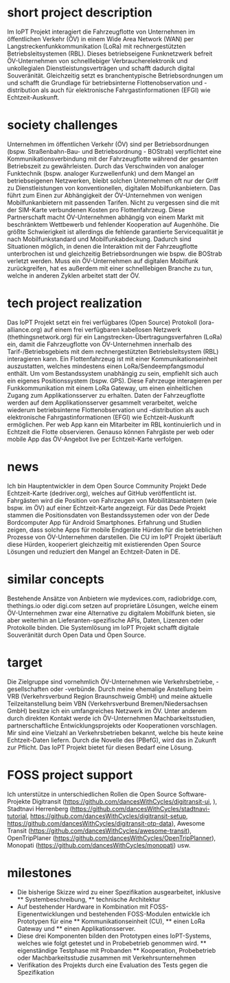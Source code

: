 # short project description
Im IoPT Projekt interagiert die Fahrzeugflotte von Unternehmen im öffentlichen Verkehr (ÖV) in einem Wide Area Network (WAN) per Langstreckenfunkkommunikation (LoRa) mit rechnergestützten Betriebsleitsystemen (RBL). Dieses betriebseigene Funknetzwerk befreit ÖV-Unternehmen von schnelllebiger Verbraucherelektronik und unkollegialen Dienstleistungsverträgen und schafft dadurch digital Souveränität. Gleichzeitig setzt es branchentypische Betriebsordnungen um und schafft die Grundlage für betriebsinterne Flottenobservation und -distribution als auch für elektronische Fahrgastinformationen (EFGI) wie Echtzeit-Auskunft.

# society challenges
Unternehmen im öffentlichen Verkehr (ÖV) sind per Betriebsordnungen (bspw.  Straßenbahn-Bau- und Betriebsordnung - BOStrab) verpflichtet eine Kommunikationsverbindung mit der Fahrzeugflotte während der gesamten Betriebszeit zu gewährleisten. Durch das Verschwinden von analoger Funktechnik (bspw. analoger Kurzwellenfunk) und dem Mangel an betriebseigenen Netzwerken, bleibt solchen Unternehmen oft nur der Griff zu Dienstleistungen von konventionellen, digitalen Mobilfunkanbietern. Das führt zum Einen zur Abhängigkeit der ÖV-Unternehmen von wenigen Mobilfunkanbietern mit passenden Tarifen. Nicht zu vergessen sind die mit der SIM-Karte verbundenen Kosten pro Flottenfahrzeug. Diese Partnerschaft macht ÖV-Unternehmen abhängig von einem Markt mit beschränktem Wettbewerb und fehlender Kooperation auf Augenhöhe. Die größte Schwierigkeit ist allerdings die fehlende garantierte Servicequalität je nach Mobilfunkstandard und Mobilfunkabdeckung. Dadurch sind Situationen möglich, in denen die Interaktion mit der Fahrzeugflotte unterbrochen ist und gleichzeitig Betriebsordnungen wie bspw. die BOStrab verletzt werden. Muss ein ÖV-Unternehmen auf digitalen Mobilfunk zurückgreifen, hat es außerdem mit einer schnelllebigen Branche zu tun, welche in anderen Zyklen arbeitet statt der ÖV.

# tech project realization
Das IoPT Projekt setzt ein frei verfügbares (Open Source) Protokoll (lora-alliance.org) auf einem frei verfügbaren kabellosen Netzwerk (thethingsnetwork.org) für ein Langstrecken-Übertragungsverfahren (LoRa) ein, damit die Fahrzeugflotte von ÖV-Unternehmen innerhalb des Tarif-/Betriebsgebiets mit dem rechnergestützten Betriebsleitsystem (RBL) interagieren kann. Ein Flottenfahrzeug ist mit einer Kommunikationseinheit auszustatten, welches mindestens einen LoRa/Sendeempfangsmodul enthält. Um vom Bestandssystem unabhängig zu sein, empfiehlt sich auch ein eigenes Positionssystem (bspw. GPS). Diese Fahrzeuge interagieren per Funkkommunikation mit einem LoRa Gateway, um einen einheitlichen Zugang zum Applikationsserver zu erhalten. Daten der Fahrzeugflotte werden auf dem Applikationsserver gesammelt verarbeitet, welche wiederum betriebsinterne Flottenobservation und -distribution als auch elektronische Fahrgastinformationen (EFGI) wie Echtzeit-Auskunft ermöglichen. Per web App kann ein Mitarbeiter im RBL kontinuierlich und in Echtzeit die Flotte observieren. Genauso können Fahrgäste per web oder mobile App das ÖV-Angebot live per Echtzeit-Karte verfolgen.

# news
Ich bin Hauptentwickler in dem Open Source Community Projekt Dede Echtzeit-Karte (dedriver.org), welches auf GitHub veröffentlicht ist. Fahrgästen wird die Position von Fahrzeugen von Mobilitätsanbietern (wie bspw. im ÖV) auf einer Echtzeit-Karte angezeigt. Für das Dede Projekt stammen die Positionsdaten von Bestandssystemen oder von der Dede Bordcomputer App für Android Smartphones. Erfahrung und Studien zeigen, dass solche Apps für mobile Endgeräte Hürden für die betrieblichen Prozesse von ÖV-Unternehmen darstellen. Die CU im IoPT Projekt überläuft diese Hürden, kooperiert gleichzeitig mit existierenden Open Source Lösungen und reduziert den Mangel an Echtzeit-Daten in DE.

# similar concepts
Bestehende Ansätze von Anbietern wie mydevices.com, radiobridge.com, thethings.io oder digi.com setzen auf proprietäre Lösungen, welche einem ÖV-Unternehmen zwar eine Alternative zu digitalem Mobilfunk bieten, sie aber weiterhin an Lieferanten-spezifische APIs, Daten, Lizenzen oder Protokolle binden. Die Systemlösung im IoPT Projekt schafft digitale Souveränität durch Open Data und Open Source.

# target
Die Zielgruppe sind vornehmlich ÖV-Unternehmen wie Verkehrsbetriebe, -gesellschaften oder -verbünde. Durch meine ehemalige Anstellung beim VRB (Verkehrsverbund Region Braunschweig GmbH) und meine aktuelle Teilzeitanstellung beim VBN (Verkehrsverbund Bremen/Niedersachsen GmbH) besitze ich ein umfangreiches Netzwerk im ÖV. Unter anderem durch direkten Kontakt werde ich ÖV-Unternehmen Machbarkeitsstudien, partnerschaftliche Entwicklungsprojekts oder Kooperationen vorschlagen. Mir sind eine Vielzahl an Verkehrsbetrieben bekannt, welche bis heute keine Echtzeit-Daten liefern. Durch die Novelle des (PBefG), wird das in Zukunft zur Pflicht. Das IoPT Projekt bietet für diesen Bedarf eine Lösung.

# FOSS project support
Ich unterstütze in unterschiedlichen Rollen die Open Source Software-Projekte Digitransit (https://github.com/dancesWithCycles/digitransit-ui, ), Stadtnavi Herrenberg (https://github.com/dancesWithCycles/stadtnavi-tutorial, https://github.com/dancesWithCycles/digitransit-setup, https://github.com/dancesWithCycles/digitransit-otp-data), Awesome Transit (https://github.com/dancesWithCycles/awesome-transit), OpenTripPlaner (https://github.com/dancesWithCycles/OpenTripPlanner), Monopati (https://github.com/dancesWithCycles/monopati) usw.

# milestones
* Die bisherige Skizze wird zu einer Spezifikation ausgearbeitet, inklusive
** Systembeschreibung,
** technische Architektur
* Auf bestehender Hardware in Kombination mit FOSS-Eigenentwicklungen und bestehenden FOSS-Modulen entwickle ich Prototypen für eine
** Kommunikationseinheit (CU),
** einen LoRa Gateway und
** einen Applikationsserver.
* Diese drei Komponenten bilden den Prototypen eines IoPT-Systems, welches wie folgt getestet und in Probebetrieb genommen wird.
** eigenständige Testphase mit Probanden
** Kooperation, Probebetrieb oder Machbarkeitsstudie zusammen mit Verkehrsunternehmen
* Verifikation des Projekts durch eine Evaluation des Tests gegen die Spezifikation
